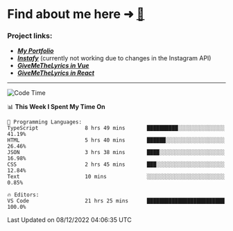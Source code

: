 # Find about me here ➜ [🧑](https://pauabella.dev)

### Project links:
- ***[My Portfolio](https://pauabella.dev)***
- ***[Instafy](https://instafy.me)*** (currently not working due to changes in the Instagram API)
- ***[GiveMeTheLyrics in Vue](https://lyrics.pauabella.dev)***
- ***[GiveMeTheLyrics in React](https://pauabella.dev/GiveMeTheLyrics)***

---
<!--START_SECTION:waka-->
![Code Time](http://img.shields.io/badge/Code%20Time-1%2C721%20hrs%203%20mins-blue)

📊 **This Week I Spent My Time On** 

```text
💬 Programming Languages: 
TypeScript               8 hrs 49 mins       ██████████░░░░░░░░░░░░░░░   41.19% 
HTML                     5 hrs 40 mins       ██████░░░░░░░░░░░░░░░░░░░   26.46% 
JSON                     3 hrs 38 mins       ████░░░░░░░░░░░░░░░░░░░░░   16.98% 
CSS                      2 hrs 45 mins       ███░░░░░░░░░░░░░░░░░░░░░░   12.84% 
Text                     10 mins             ░░░░░░░░░░░░░░░░░░░░░░░░░   0.85%

🔥 Editors: 
VS Code                  21 hrs 25 mins      █████████████████████████   100.0%

```


 Last Updated on 08/12/2022 04:06:35 UTC
<!--END_SECTION:waka-->
